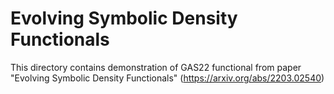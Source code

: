 # Evolving Symbolic Density Functionals

This directory contains demonstration of GAS22 functional from paper
"Evolving Symbolic Density Functionals" (https://arxiv.org/abs/2203.02540)
